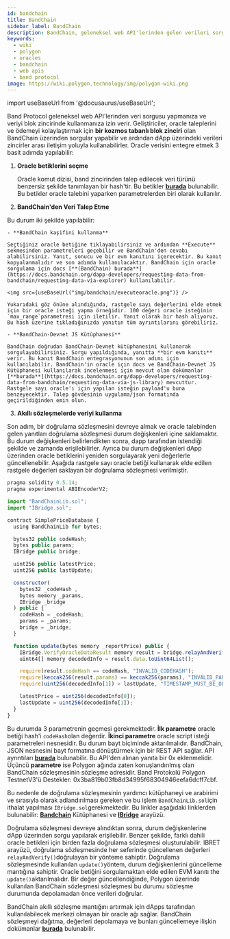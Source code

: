```yaml
---
id: bandchain
title: BandChain
sidebar_label: BandChain
description: BandChain, geleneksel web API'lerinden gelen verileri sorgulamak için Veri Oracle için Yapılmış Yüksek Performanslı Bir Blok Zinciridir
keywords:
  - wiki
  - polygon
  - oracles
  - bandchain
  - web apis
  - band protocol
image: https://wiki.polygon.technology/img/polygon-wiki.png
---
```

import useBaseUrl from '@docusaurus/useBaseUrl';

Band Protocol geleneksel web API'lerinden veri sorgusu yapmanıza ve veriyi blok zincirinde kullanmanıza izin verir. Geliştiriciler, oracle taleplerini ve ödemeyi kolaylaştırmak için **bir kozmos tabanlı blok zinciri** olan BandChain üzerinden sorgular yapabilir ve ardından dApp üzerindeki verileri zincirler arası iletişim yoluyla kullanabilirler. Oracle verisini entegre etmek 3 basit adımda yapılabilir:

1. **Oracle betiklerini seçme**

    Oracle komut dizisi, band zincirinden talep edilecek veri türünü benzersiz şekilde tanımlayan bir hash'tir. Bu betikler [**burada**](https://guanyu-devnet.cosmoscan.io/oracle-scripts) bulunabilir. Bu betikler oracle talebini yaparken parametrelerden biri olarak kullanılır.

2. **BandChain'den Veri Talep Etme**

Bu durum iki şekilde yapılabilir:

    - **BandChain kaşifini kullanma**

    Seçtiğiniz oracle betiğine tıklayabilirsiniz ve ardından **Execute** sekmesinden parametreleri geçebilir ve BandChain'den cevabı alabilirsiniz. Yanıt, sonucu ve bir evm kanıtını içerecektir. Bu kanıt kopyalanmalıdır ve son adımda kullanılacaktır. BandChain için oracle sorgulama için docs [**(BandChain) burada**](https://docs.bandchain.org/dapp-developers/requesting-data-from-bandchain/requesting-data-via-explorer) kullanılabilir.

    <img src={useBaseUrl("img/bandchain/executeoracle.png")} />

    Yukarıdaki göz önüne alındığında, rastgele sayı değerlerini elde etmek için bir oracle isteği yapma örneğidir. 100 değeri oracle isteğinin `max_range`parametresi için iletilir. Yanıt olarak bir hash alıyoruz. Bu hash üzerine tıkladığınızda yanıtın tüm ayrıntılarını görebiliriz.

    - **BandChain-Devnet JS Kütüphanesi**

    BandChain doğrudan BandChain-Devnet kütüphanesini kullanarak sorgulayabilirsiniz. Sorgu yapıldığında, yanıtta **bir evm kanıtı** verir. Bu kanıt BandChain entegrasyonunun son adımı için kullanılabilir. BandChain'in oracle için docs ve BandChain-Devnet JS Kütüphanesi kullanılarak incelenmesi için mevcut olan dokümanlar [**burada**](https://docs.bandchain.org/dapp-developers/requesting-data-from-bandchain/requesting-data-via-js-library) mevcuttur. Rastgele sayı oracle'ı için yapılan isteğin payload'u buna benzeyecektir. Talep gövdesinin uygulama/json formatında geçirildiğinden emin olun.

3. **Akıllı sözleşmelerde veriyi kullanma**

  Son adım, bir doğrulama sözleşmesini devreye almak ve oracle talebinden gelen yanıtları doğrulama sözleşmesi durum değişkenleri içine saklamaktır. Bu durum değişkenleri belirlendikten sonra, dapp tarafından istendiği şekilde ve zamanda erişilebilirler. Ayrıca bu durum değişkenleri dApp üzerinden oracle betiklerini yeniden sorgulayarak yeni değerlerle güncellenebilir. Aşağıda rastgele sayı oracle betiği kullanarak elde edilen rastgele değerleri saklayan bir doğrulama sözleşmesi verilmiştir.

  ```jsx
  pragma solidity 0.5.14;
  pragma experimental ABIEncoderV2;

  import "BandChainLib.sol";
  import "IBridge.sol";

  contract SimplePriceDatabase {
    using BandChainLib for bytes;

    bytes32 public codeHash;
    bytes public params;
    IBridge public bridge;

    uint256 public latestPrice;
    uint256 public lastUpdate;

    constructor(
      bytes32 _codeHash ,
      bytes memory _params,
      IBridge _bridge
    ) public {
      codeHash = _codeHash;
      params = _params;
      bridge = _bridge;
    }

    function update(bytes memory _reportPrice) public {
      IBridge.VerifyOracleDataResult memory result = bridge.relayAndVerify(_reportPrice);
      uint64[] memory decodedInfo = result.data.toUint64List();

      require(result.codeHash == codeHash, "INVALID_CODEHASH");
      require(keccak256(result.params) == keccak256(params), "INVALID_PARAMS");
      require(uint256(decodedInfo[1]) > lastUpdate, "TIMESTAMP_MUST_BE_OLDER_THAN_THE_LAST_UPDATE");

      latestPrice = uint256(decodedInfo[0]);
      lastUpdate = uint256(decodedInfo[1]);
    }
  }
  ```

Bu durumda 3 parametrenin geçmesi gerekmektedir. **İlk parametre** oracle betiği hash'i `codeHash`olan değerdir. **İkinci parametre** oracle script isteği parametreleri nesnesidir. Bu durum bayt biçiminde aktarılmalıdır. BandChain, JSON nesnesini bayt formatına dönüştürmek için bir REST API sağlar. API ayrıntıları [**burada**](https://docs.bandchain.org/references/encoding-params) bulunabilir. Bu API'den alınan yanıta bir 0x eklenmelidir. Üçüncü **parametre** ise Polygon ağında zaten konuşlandırılmış olan BandChain sözleşmesinin sözleşme adresidir. Band Protokolü Polygon TestnetV3'ü Destekler: 0x3ba819b03fb8d34995f68304946eefa6dcff7cbf.

Bu nedenle de doğrulama sözleşmesinin yardımcı kütüphaneyi ve arabirimi ve sırasıyla olarak adlandırılması gereken ve bu işlem `BandChainLib.sol`için ithalat yapılması `IBridge.sol`gerekmektedir. Bu linkler aşağıdaki linklerden bulunabilir: [**Bandchain**](https://docs.bandchain.org/references/bandchainlib-library) Kütüphanesi ve [**IBridge**](https://docs.bandchain.org/references/ibridge-interface) arayüzü.

  Doğrulama sözleşmesi devreye alındıktan sonra, durum değişkenlerine dApp üzerinden sorgu yapılarak erişilebilir. Benzer şekilde, farklı dahili oracle betikleri için birden fazla doğrulama sözleşmesi oluşturulabilir. IBRET arayüzü, doğrulama sözleşmesinde her seferinde güncellenen değerleri `relayAndVerify()`doğrulayan bir yönteme sahiptir. Doğrulama sözleşmesinde kullanılan `update()`yöntem, durum değişkenlerini güncelleme mantığına sahiptir. Oracle betiğini sorgulamaktan elde edilen EVM kanıtı the `update()`aktarılmalıdır. Bir değer güncellendiğinde, Polygon üzerinde kullanılan BandChain sözleşmesi sözleşmesi bu durumu sözleşme durumunda depolamadan önce verileri doğrular.

BandChain akıllı sözleşme mantığını artırmak için dApps tarafından kullanılabilecek merkezi olmayan bir oracle ağı sağlar. BandChain sözleşmeyi dağıtma, değerleri depolamaya ve bunları güncellemeye ilişkin dokümanlar [**burada**](https://docs.bandchain.org/dapp-developers/requesting-data-from-bandchain/requesting-data-via-js-library) bulunabilir.